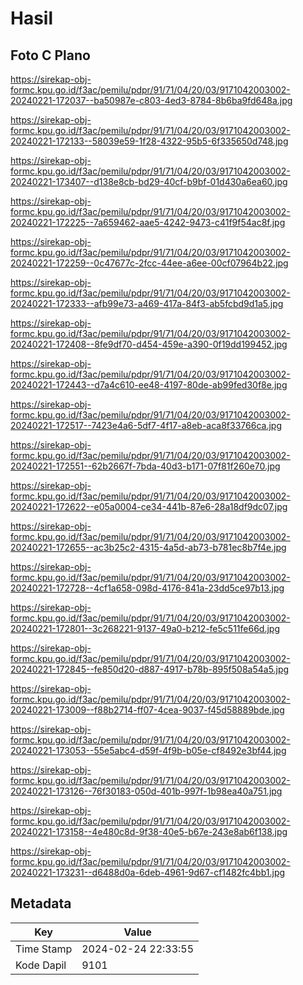 # Hasil

## Foto C Plano

https://sirekap-obj-formc.kpu.go.id/f3ac/pemilu/pdpr/91/71/04/20/03/9171042003002-20240221-172037--ba50987e-c803-4ed3-8784-8b6ba9fd648a.jpg

https://sirekap-obj-formc.kpu.go.id/f3ac/pemilu/pdpr/91/71/04/20/03/9171042003002-20240221-172133--58039e59-1f28-4322-95b5-6f335650d748.jpg

https://sirekap-obj-formc.kpu.go.id/f3ac/pemilu/pdpr/91/71/04/20/03/9171042003002-20240221-173407--d138e8cb-bd29-40cf-b9bf-01d430a6ea60.jpg

https://sirekap-obj-formc.kpu.go.id/f3ac/pemilu/pdpr/91/71/04/20/03/9171042003002-20240221-172225--7a659462-aae5-4242-9473-c41f9f54ac8f.jpg

https://sirekap-obj-formc.kpu.go.id/f3ac/pemilu/pdpr/91/71/04/20/03/9171042003002-20240221-172259--0c47677c-2fcc-44ee-a6ee-00cf07964b22.jpg

https://sirekap-obj-formc.kpu.go.id/f3ac/pemilu/pdpr/91/71/04/20/03/9171042003002-20240221-172333--afb99e73-a469-417a-84f3-ab5fcbd9d1a5.jpg

https://sirekap-obj-formc.kpu.go.id/f3ac/pemilu/pdpr/91/71/04/20/03/9171042003002-20240221-172408--8fe9df70-d454-459e-a390-0f19dd199452.jpg

https://sirekap-obj-formc.kpu.go.id/f3ac/pemilu/pdpr/91/71/04/20/03/9171042003002-20240221-172443--d7a4c610-ee48-4197-80de-ab99fed30f8e.jpg

https://sirekap-obj-formc.kpu.go.id/f3ac/pemilu/pdpr/91/71/04/20/03/9171042003002-20240221-172517--7423e4a6-5df7-4f17-a8eb-aca8f33766ca.jpg

https://sirekap-obj-formc.kpu.go.id/f3ac/pemilu/pdpr/91/71/04/20/03/9171042003002-20240221-172551--62b2667f-7bda-40d3-b171-07f81f260e70.jpg

https://sirekap-obj-formc.kpu.go.id/f3ac/pemilu/pdpr/91/71/04/20/03/9171042003002-20240221-172622--e05a0004-ce34-441b-87e6-28a18df9dc07.jpg

https://sirekap-obj-formc.kpu.go.id/f3ac/pemilu/pdpr/91/71/04/20/03/9171042003002-20240221-172655--ac3b25c2-4315-4a5d-ab73-b781ec8b7f4e.jpg

https://sirekap-obj-formc.kpu.go.id/f3ac/pemilu/pdpr/91/71/04/20/03/9171042003002-20240221-172728--4cf1a658-098d-4176-841a-23dd5ce97b13.jpg

https://sirekap-obj-formc.kpu.go.id/f3ac/pemilu/pdpr/91/71/04/20/03/9171042003002-20240221-172801--3c268221-9137-49a0-b212-fe5c511fe66d.jpg

https://sirekap-obj-formc.kpu.go.id/f3ac/pemilu/pdpr/91/71/04/20/03/9171042003002-20240221-172845--fe850d20-d887-4917-b78b-895f508a54a5.jpg

https://sirekap-obj-formc.kpu.go.id/f3ac/pemilu/pdpr/91/71/04/20/03/9171042003002-20240221-173009--f88b2714-ff07-4cea-9037-f45d58889bde.jpg

https://sirekap-obj-formc.kpu.go.id/f3ac/pemilu/pdpr/91/71/04/20/03/9171042003002-20240221-173053--55e5abc4-d59f-4f9b-b05e-cf8492e3bf44.jpg

https://sirekap-obj-formc.kpu.go.id/f3ac/pemilu/pdpr/91/71/04/20/03/9171042003002-20240221-173126--76f30183-050d-401b-997f-1b98ea40a751.jpg

https://sirekap-obj-formc.kpu.go.id/f3ac/pemilu/pdpr/91/71/04/20/03/9171042003002-20240221-173158--4e480c8d-9f38-40e5-b67e-243e8ab6f138.jpg

https://sirekap-obj-formc.kpu.go.id/f3ac/pemilu/pdpr/91/71/04/20/03/9171042003002-20240221-173231--d6488d0a-6deb-4961-9d67-cf1482fc4bb1.jpg


## Metadata

| Key        | Value               |
| ---------- | ------------------- |
| Time Stamp | 2024-02-24 22:33:55 |
| Kode Dapil | 9101                |



